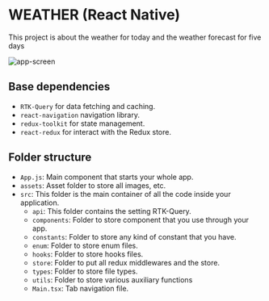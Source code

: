 # WEATHER (React Native)

This project is about the weather for today and the weather forecast for five days

![app-screen](https://i.postimg.cc/wH8HczFD/weather.jpg, "app")

## Base dependencies
- `RTK-Query` for data fetching and caching.
- `react-navigation` navigation library.
- `redux-toolkit` for state management.
- `react-redux` for interact with the Redux store.

## Folder structure

- `App.js`: Main component that starts your whole app.
- `assets`: Asset folder to store all images, etc.
- `src`: This folder is the main container of all the code inside your application.
    - `api`: This folder contains the setting RTK-Query.
    - `components`: Folder to store component that you use through your app.
    - `constants`: Folder to store any kind of constant that you have.
    - `enum`: Folder to store enum files.
    - `hooks`: Folder to store hooks files.
    - `store`: Folder to put all redux middlewares and the store.
    - `types`: Folder to store file types.
    - `utils`: Folder to store various auxiliary functions
    - `Main.tsx`: Tab navigation file.